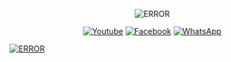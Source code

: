 
<p align="center"><img src="https://wallpapercave.com/uwp/uwp2255541.gif" alt="ERROR">

<p align="center">
<a href="https://youtube.com/channel/UCqdutrWbCGyVHdEfWmsSIdg"><img title="Youtube" src="https://img.shields.io/badge/Youtube-black?style=for-the-badge&logo=Youtube"></a>
<a href="https://www.facebook.com/loddyyudha"><img title="Facebook" src="https://img.shields.io/badge/Facebook-black?style=for-the-badge&logo=Facebook"></a>
<a href="https://chat.whatsapp.com/KLCdEr5kYSDCoKpwggTaPc"><img title="WhatsApp" src="https://img.shields.io/badge/WhatsApp-black?style=for-the-badge&logo=WhatsApp"></a>
</p>

<a href="https://github.com/Loddy-02"><img alt="ERROR" src="https://activity-graph.herokuapp.com/graph?username=Loddy-02&bg_color=0D1117&color=5BCDEC&line=5BCDEC&point=FFFFFF&hide_border=true" /></a>
